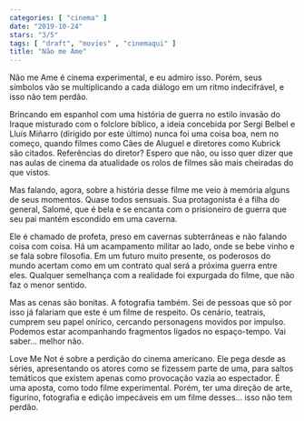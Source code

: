 ```yaml
---
categories: [ "cinema" ]
date: "2019-10-24"
stars: "3/5"
tags: [ "draft", "movies" , "cinemaqui" ]
title: "Não me Ame"
---
```

Não me Ame é cinema experimental, e eu admiro isso. Porém, seus
símbolos vão se multiplicando a cada diálogo em um ritmo indecifrável,
e isso não tem perdão.

Brincando em espanhol com uma história de guerra no estilo invasão do
Iraque misturado com o folclore bíblico, a ideia concebida por Sergi
Belbel e Lluís Miñarro (dirigido por este último) nunca foi uma coisa
boa, nem no começo, quando filmes como Cães de Aluguel e diretores
como Kubrick são citados. Referências do diretor? Espero que não,
ou isso quer dizer que nas aulas de cinema da atualidade os rolos de
filmes são mais cheiradas do que vistos.

Mas falando, agora, sobre a história desse filme me veio à memória
alguns de seus momentos. Quase todos sensuais. Sua protagonista é a
filha do general, Salomé, que é bela e se encanta com o prisioneiro
de guerra que seu pai mantém escondido em uma caverna.

Ele é chamado de profeta, preso em cavernas subterrâneas e não falando
coisa com coisa. Há um acampamento militar ao lado, onde se bebe vinho
e se fala sobre filosofia. Em um futuro muito presente, os poderosos do
mundo acertam como em um contrato qual será a próxima guerra entre
eles. Qualquer semelhança com a realidade foi expurgada do filme,
que não faz o menor sentido.

Mas as cenas são bonitas. A fotografia também. Sei de pessoas
que só por isso já falariam que este é um filme de respeito. Os
cenário, teatrais, cumprem seu papel onírico, cercando personagens
movidos por impulso. Podemos estar acompanhando fragmentos ligados no
espaço-tempo. Vai saber... melhor não.

Love Me Not é sobre a perdição do cinema americano. Ele pega desde
as séries, apresentando os atores como se fizessem parte de uma,
para saltos temáticos que existem apenas como provocação vazia ao
espectador. É uma aposta, como todo filme experimental. Porém, ter
uma direção de arte, figurino, fotografia e edição impecáveis em
um filme desses... isso não tem perdão.
